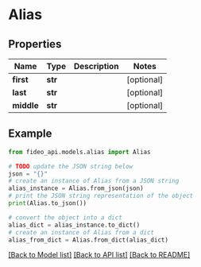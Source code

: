 # Alias


## Properties

Name | Type | Description | Notes
------------ | ------------- | ------------- | -------------
**first** | **str** |  | [optional] 
**last** | **str** |  | [optional] 
**middle** | **str** |  | [optional] 

## Example

```python
from fideo_api.models.alias import Alias

# TODO update the JSON string below
json = "{}"
# create an instance of Alias from a JSON string
alias_instance = Alias.from_json(json)
# print the JSON string representation of the object
print(Alias.to_json())

# convert the object into a dict
alias_dict = alias_instance.to_dict()
# create an instance of Alias from a dict
alias_from_dict = Alias.from_dict(alias_dict)
```
[[Back to Model list]](../README.md#documentation-for-models) [[Back to API list]](../README.md#documentation-for-api-endpoints) [[Back to README]](../README.md)


